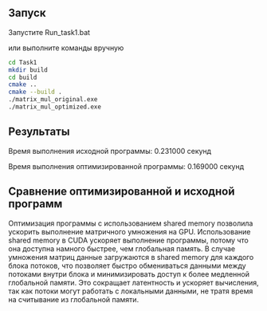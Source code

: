 ## Запуск
Запустите Run_task1.bat

или выполните команды вручную

```bash
cd Task1
mkdir build
cd build
cmake ..
cmake --build .
./matrix_mul_original.exe
./matrix_mul_optimized.exe
```

## Результаты

   Время выполнения исходной программы:  0.231000 секунд

   Время выполнения оптимизированной программы: 0.169000 секунд

## Сравнение оптимизированной и исходной программ
   Оптимизация программы с использованием shared memory позволила ускорить выполнение матричного умножения на GPU. Использование shared memory в CUDA ускоряет выполнение программы, потому что она доступна намного быстрее, чем глобальная память. В случае умножения матриц данные загружаются в shared memory для каждого блока потоков, что позволяет быстро обмениваться данными между потоками внутри блока и минимизировать доступ к более медленной глобальной памяти. Это сокращает латентность и ускоряет вычисления, так как потоки могут работать с локальными данными, не тратя время на считывание из глобальной памяти.